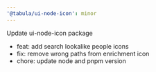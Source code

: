 ```yaml
---
'@tabula/ui-node-icon': minor
---
```


Update ui-node-icon package

* feat: add search lookalike people icons
* fix: remove wrong paths from enrichment icon
* chore: update node and pnpm version
